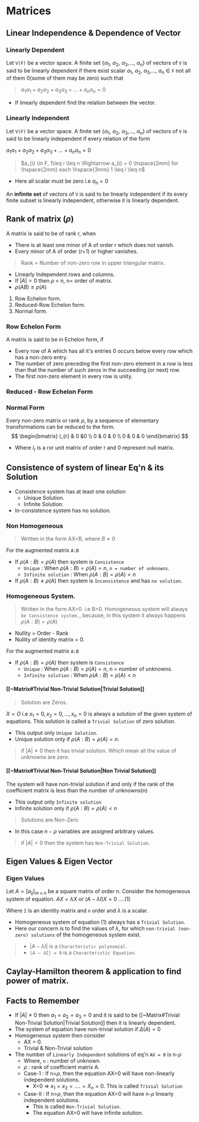 # Matrices

## Linear Independence & Dependence of Vector

### Linearly Dependent

Let `V(F)` be a vector space. A finite set {$\alpha_{1}$, $\alpha_{2}$, $\alpha_{3}$,..., $\alpha_{n}$} of vectors of `V` is said to be linearly dependent if there exist scalar $a_{1}$, $a_{2}$, $a_{3}$,..., $a_{n}$ $\in$ `F` not all of them 0(some of them may be zero) such that

> $a_{1}\alpha_{1}+a_{2}\alpha_{2}+a_{3}\alpha_{3}+...+a_{n}\alpha_{n}=0$

- If linearly dependent find the relation between the vector.


### Linearly Independent

Let `V(F)` be a vector space. A finite set {$\alpha_{1}$, $\alpha_{2}$, $\alpha_{3}$,..., $\alpha_{n}$} of vectors of `V` is said to be linearly independent if every relation of the form

$a_{1}\alpha_{1}+a_{2}\alpha_{2}+a_{3}\alpha_{3}+...+a_{n}\alpha_{n}=0$

> $a_{i} \in F, 1\leq i \leq n \Rightarrow a_{i} = 0 \hspace{2mm} for \hspace{2mm} each \hspace{3mm} 1 \leq i \leq n$

- Here all scalar must be zero i.e $a_{n} = 0$

An **infinite set** of vectors of `V` is said to be linearly independent if its every finite subset is linearly independent, otherwise it is linearly dependent.

## Rank of matrix ($\rho$)

A matrix is said to be of rank r, when

- There is at least one minor of A of order r which does not vanish.
- Every minor of A of order (r+1) or higher vanishes.

> Rank = Number of non-zero row in upper triangular matrix.

- Linearly Independent rows and columns.
- If $|A|=0$ then $\rho$ < n, n= order of matrix.
- $\rho(AB)\leq\rho(A)$

1. Row Echelon form.
2. Reduced-Row Echelon form.
3. Normal form.

### Row Echelon Form
A matrix is said to be in Echelon form, if
- Every row of A which has all it's entries 0 occurs below every row which has a non-zero entry.
- The number of zero preceding the first non-zero element in a row is less than that the number of such zeros in the succeeding (or  next) row.
- The first non-zero element in every row is unity.


### Reduced - Row Echelon Form
### Normal Form

Every non-zero matrix or rank $\rho$, by a sequence of elementary transformations can be reduced to the form.
$$
\begin{bmatrix}  
l_{r} & 0 &0 \\  
0 & 0 & 0 \\
0 & 0 & 0  
\end{bmatrix}
$$
- Where $l_{r}$ is a rxr unit matrix of order r and 0 represent null matrix.

## Consistence of system of linear Eq'n & its Solution

- Consistence system has at least one solution
	- Unique Solution.
	- Infinite Solution.
- In-consistence system has no solution.

### Non Homogeneous

> Written in the form AX=B, where $B\neq 0$


For the augmented matrix `A:B`

- If $\rho(A:B) = \rho(A)$ then system is `Consistence`
	- `Unique` : When $\rho(A:B) = \rho(A) = n$, `n = number of unknowns`.
	- `Infinite solution` : When $\rho(A:B) = \rho(A) \lt n$
- If $\rho(A:B) \neq \rho(A)$ then system is `Inconsistence` and has `no solution`.

### Homogeneous System.

> Written in the form AX=0. i.e B=0.
> Homogeneous system will always `be Consistence system.`, because, in this system it always happens $\rho(A:B) = \rho(A)$

- Nullity = Order - Rank
- Nullity of identity matrix = 0.

For the augmented matrix `A:B`

- If $\rho(A:B) = \rho(A)$ then system is `Consistence`
	- `Unique` : When $\rho(A:B) = \rho(A) = n$, n = number of unknowns.
	- `Infinite solution` : When $\rho(A:B) = \rho(A) \lt n$

#### [[~Matrix#Trivial Non-Trivial Solution|Trivial Solution]]

> Solution are Zeros.

$X=O$ i.e $x_{1}=0, x_{2}=0, ... , x_{n}=0$ is always a solution of the given system of equations. This solution is called a `Trivial Solution` of zero solution.
- This output only `Unique Solution`.
- Unique solution only if $\rho(A:B) = \rho(A) =n$.

> if $|A| \neq 0$ then it has trivial solution. Which mean all the value of unknowns are zero.

#### [[~Matrix#Trivial Non-Trivial Solution|Non Trivial Solution]]

The system will have non-trivial solution if and only if the rank of the coefficient matrix is less than the number of unknowns(n)


- This output only `Infinite solution`
- Infinite solution only if $\rho(A:B) = \rho(A) \lt n$

> Solutions are Non-Zero
- In this case $n - \rho$ variables are assigned arbitrary values.

> if $|A| = 0$ then the system has `Non-Trivial Solution`.



## Eigen Values & Eigen Vector

### Eigen Values

Let $A = [a_{ij}]_{m\times n}$ be a square matrix of order n.
Consider the homogeneous system of equation.
$AX = \lambda X$ or $(A-\lambda I)X=0$ ....(1)

Where `I` is an identity matrix and `n` order and $\lambda$ is a scalar.

- Homogeneous system of equation (1) always has a `Trivial Solution`.
- Here our concern is to find the values of $\lambda$, for which `non-trivial (non-zero) solutions` of the homogeneous system exist.
> - $|A-\lambda I|$ is a `Characteristic polynomial`.
> - <code>$|A-\lambda I| = 0$</code> is a `Characteristic Equation`.

## Caylay-Hamilton theorem & application to find power of matrix.

## Facts to Remember
- If $|A| \neq 0$ then $a_{1}=a_{2}=a_{3} = 0$ and it is said to be [[~Matrix#Trivial Non-Trivial Solution|Trivial Solution]] then it is linearly dependent.
- The system of equation have non-trivial solution if $\Delta (A) = 0$
- Homogeneous system then consider
	- AX = 0.
	- Trivial & Non-Trivial solution
- The number of `Linearly Independent`  solutions of eq'n `AX = 0` is  n-$\rho$
	- Where, `n` : number of unknown.
	- $\rho$ : rank of coefficient matrix A.
	- Case-1 : If n=$\rho$, then the equation AX=0 will have non-linearly independent solutions.
		- X=0 $\Rightarrow$ $x_{1} = x_{2} = ....=X_{n} = 0$. This is called `Trivial Solution`
	- Case-II : If n>$\rho$, then the equation AX=0 will have n-$\rho$ linearly independent solutions.
		- This is called `Non-Trivial Solution`.
		- The equation AX=0 will have infinite solution.